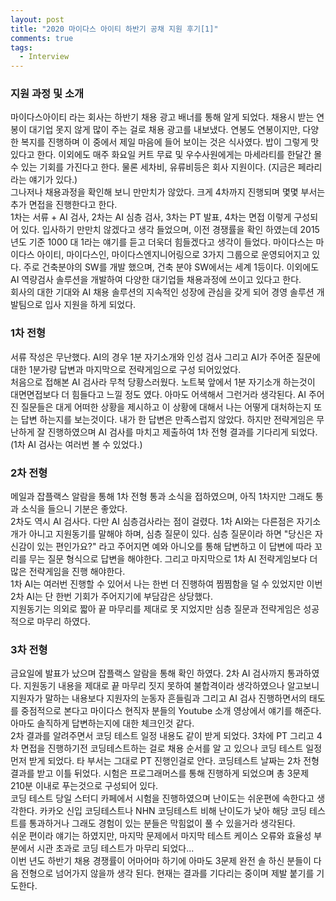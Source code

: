 ```yaml
---
layout: post
title: "2020 마이다스 아이티 하반기 공채 지원 후기[1]"
comments: true
tags: 
  - Interview
---
```


### 지원 과정 및 소개

마이다스아이티 라는 회사는 하반기 채용 광고 배너를 통해 알게 되었다. 채용시 받는 연봉이 대기업 못지 않게 많이 주는 걸로 채용 광고를 내보냈다. 연봉도 연봉이지만, 다양한 복지를 진행하며 이 중에서 제일 마음에 들어 보이는 것은 식사였다. 밥이 그렇게 맛있다고 한다. 이외에도 매주 화요일 커트 무료 및 우수사원에게는 마세라티를 한달간 몰 수 있는 기회를 가진다고 한다. 물론 세차비, 유류비등은 회사 지원이다. (지금은 페라리라는 얘기가 있다.)    
그나저나 채용과정을 확인해 보니 만만치가 않았다. 크게 4차까지 진행되며 몇몇 부서는 추가 면접을 진행한다고 한다.    
1차는 서류 + AI 검사, 2차는 AI 심층 검사, 3차는 PT 발표, 4차는 면접 이렇게 구성되어 있다. 입사하기 만만치 않겠다고 생각 들었으며, 이전 경쟁률을 확인 하였는데 2015년도 기준 1000 대 1라는 얘기를 듣고 더욱더 힘들겠다고 생각이 들었다.
마이다스는 마이다스 아이티, 마이다스인, 마이다스엔지니어링으로 3가지 그룹으로 운영되어지고 있다. 주로 건축분야의 SW를 개발 했으며, 건축 분야 SW에서는 세계 1등이다. 이외에도 AI 역량검사 솔루션을 개발하여 다양한 대기업들 채용과정에 쓰이고 있다고 한다.    
회사의 대한 기대와 AI 채용 솔루션의 지속적인 성장에 관심을 갖게 되어 경영 솔루션 개발팀으로 입사 지원을 하게 되었다.


### 1차 전형

서류 작성은 무난했다. AI의 경우 1분 자기소개와 인성 검사 그리고 AI가 주어준 질문에 대한 1분가량 답변과 마지막으로 전략게임으로 구성 되어있었다.    
처음으로 접해본 AI 검사라 무척 당황스러웠다. 노트북 앞에서 1분 자기소개 하는것이 대면면접보다 더 힘들다고 느낄 정도 였다. 아마도 어색해서 그런거라 생각된다. AI 주어진 질문들은 대게 어떠한 상황을 제시하고 이 상황에 대해서 나는 어떻게 대처하는지 또는 답변 하는지를 보는것이다. 내가 한 답변은 만족스럽지 않았다. 하지만 전략게임은 무난하게 잘 진행하였으며 AI 검사를 마치고 제출하여 1차 전형 결과를 기다리게 되었다. (1차 AI 검사는 여러번 볼 수 있었다.)


### 2차 전형

메일과 잡플랙스 알람을 통해 1차 전형 통과 소식을 접하였으며, 아직 1차지만 그래도 통과 소식을 들으니 기분은 좋았다.    
2차도 역시 AI 검사다. 다만 AI 심층검사라는 점이 걸렸다. 1차 AI와는 다른점은 자기소개가 아니고 지원동기를 말해야 하며, 심층 질문이 있다. 심층 질문이라 하면 "당신은 자신감이 있는 편인가요?" 라고 주어지면 예와 아니오를 통해 답변하고 이 답변에 따라 꼬리를 무는 질문 형식으로 답변을 해야한다. 그리고 마지막으로 1차 AI 전략게임보다 더 많은 전략게임을 진행 해야한다.        
1차 AI는 여러번 진행할 수 있어서 나는 한번 더 진행하여 찜찜함을 덜 수 있었지만 이번 2차 AI는 단 한번 기회가 주어지기에 부담감은 상당했다.    
지원동기는 의외로 짧아 끝 마무리를 제대로 못 지었지만 심층 질문과 전략게임은 성공적으로 마무리 하였다.    


### 3차 전형

금요일에 발표가 났으며 잡플랙스 알람을 통해 확인 하였다. 2차 AI 검사까지 통과하였다. 지원동기 내용을 제대로 끝 마무리 짓지 못하여 불합격이라 생각하였으나 알고보니 지원자가 말하는 내용보다 지원자의 눈동자 흔들림과 그리고 AI 검사 진행하면서의 태도를 중점적으로 본다고 마이다스 현직자 분들의 Youtube 소개 영상에서 얘기를 해준다. 아마도 솔직하게 답변하는지에 대한 체크인것 같다.    
2차 결과를 알려주면서 코딩 테스트 일정 내용도 같이 받게 되었다. 3차에 PT 그리고 4차 면접을 진행하기전 코딩테스트하는 걸로 채용 순서를 알 고 있으나 코딩 테스트 일정 먼저 받게 되었다. 타 부서는 그대로 PT 진행인걸로 안다. 코딩테스트 날짜는 2차 전형 결과를 받고 이틀 뒤었다. 시험은 프로그래머스를 통해 진행하게 되었으며 총 3문제 210분 이내로 푸는것으로 구성되어 있다.    
코딩 테스트 당일 스터디 카페에서 시험을 진행하였으며 난이도는 쉬운편에 속한다고 생각한다. 카카오 신입 코딩테스트나 NHN 코딩테스트 비해 난이도가 낮아 해당 코딩 테스트를 통과하거나 그래도 경험이 있는 분들은 막힘없이 풀 수 있을거라 생각된다.       
쉬운 편이라 얘기는 하였지만, 마지막 문제에서 마지막 테스트 케이스 오류와 효율성 부분에서 시관 초과로 코딩 테스트가 마무리 되었다...    
이번 년도 하반기 채용 경쟁률이 어마어마 하기에 아마도 3문제 완전 솔 하신 분들이 다음 전형으로 넘어가지 않을까 생각 된다. 현재는 결과를 기다리는 중이며 제발 붙기를 기도한다.